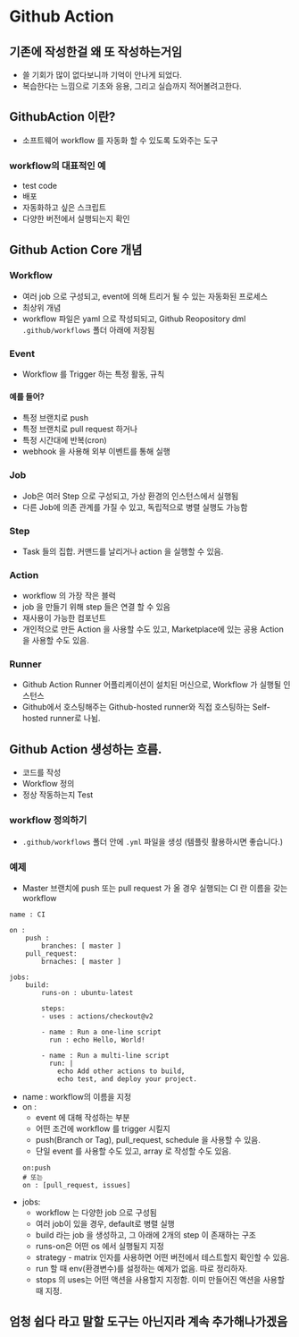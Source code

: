 # Github Action
## 기존에 작성한걸 왜 또 작성하는거임
- 쓸 기회가 많이 없다보니까 기억이 안나게 되었다.
- 복습한다는 느낌으로 기초와 응용, 그리고 실습까지 적어볼려고한다.

## GithubAction 이란?
- 소프트웨어 workflow 를 자동화 할 수 있도록 도와주는 도구

### workflow의 대표적인 예
- test code
- 배포
- 자동화하고 싶은 스크립트
- 다양한 버전에서 실행되는지 확인

## Github Action Core 개념
### Workflow
- 여러 job 으로 구성되고, event에 의해 트리거 될 수 있는 자동화된 프로세스
- 최상위 개념
- workflow 파일은 yaml 으로 작성되되고, Github Reopository dml `.github/workflows` 폴더 아래에 저장됨

### Event
- Workflow 를 Trigger 하는 특정 활동, 규칙
#### 예를 들어?
- 특정 브랜치로 push
- 특정 브랜치로 pull request 하거나
- 특정 시간대에 반복(cron)
- webhook 을 사용해 외부 이벤트를 통해 실행

### Job
- Job은 여러 Step 으로 구성되고, 가상 환경의 인스턴스에서 실행됨
- 다른 Job에 의존 관계를 가질 수 있고, 독립적으로 병렬 실행도 가능함

### Step
- Task 들의 집합. 커맨드를 날리거나 action 을 실행할 수 있음.

### Action
- workflow 의 가장 작은 블럭
- job 을 만들기 위해 step 들은 연결 할 수 있음
- 재사용이 가능한 컴포넌트
- 개인적으로 만든 Action 을 사용할 수도 있고, Marketplace에 있는 공용 Action 을 사용할 수도 있음.

### Runner
- Github Action Runner 어플리케이션이 설치된 머신으로, Workflow 가 실행될 인스턴스
- Github에서 호스팅해주는 Github-hosted runner와 직접 호스팅하는 Self-hosted runner로 나뉨.

## Github Action 생성하는 흐름.
- 코드를 작성
- Workflow 정의
- 정상 작동하는지 Test

### workflow 정의하기
- `.github/workflows` 폴더 안에 `.yml` 파일을 생성 (템플릿 활용하시면 좋습니다.)

### 예제
- Master 브랜치에 push 또는 pull request 가 올 경우 실행되는 CI 란 이름을 갖는 workflow

```
name : CI

on :
    push : 
        branches: [ master ]
    pull_request:
        brnaches: [ master ]

jobs:
    build:
        runs-on : ubuntu-latest

        steps:
        - uses : actions/checkout@v2
        
        - name : Run a one-line script
          run : echo Hello, World!

        - name : Run a multi-line script
          run: |
            echo Add other actions to build,
            echo test, and deploy your project.
```
- name : workflow의 이름을 지정
- on :
    - event 에 대해 작성하는 부분 
    - 어떤 조건에 workflow 를 trigger 시킬지
    - push(Branch or Tag), pull_request, schedule 을 사용할 수 있음.
    - 단일 event 를 사용할 수도 있고, array 로 작성할 수도 있음.
    ```
    on:push
    # 또는 
    on : [pull_request, issues]
    ```
- jobs: 
    - workflow 는 다양한 job 으로 구성됨
    - 여러 job이 있을 경우, default로 병렬 실행
    - build 라는 job 을 생성하고, 그 아래에 2개의 step 이 존재하는 구조
    - runs-on은 어떤 os 에서 실행될지 지정
    - strategy - matrix 인자를 사용하면 어떤 버전에서 테스트할지 확인할 수 있음.
    - run 할 때 env(환경변수)를 설정하는 예제가 없음. 따로 정리하자.
    - stops 의 uses는 어떤 액션을 사용할지 지정함. 이미 만들어진 액션을 사용할 때 지정.

## 엄청 쉽다 라고 말할 도구는 아닌지라 계속 추가해나가겠음
